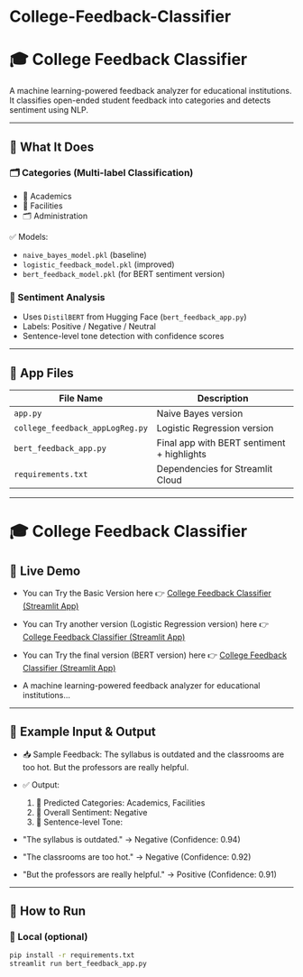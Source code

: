 # College-Feedback-Classifier
# 🎓 College Feedback Classifier

A machine learning-powered feedback analyzer for educational institutions. It classifies open-ended student feedback into categories and detects sentiment using NLP.

---

## 🧠 What It Does

### 🗂 Categories (Multi-label Classification)
- 📘 Academics
- 🏢 Facilities
- 🗂 Administration

✅ Models:
- `naive_bayes_model.pkl` (baseline)
- `logistic_feedback_model.pkl` (improved)
- `bert_feedback_model.pkl` (for BERT sentiment version)

### 💬 Sentiment Analysis
- Uses `DistilBERT` from Hugging Face (`bert_feedback_app.py`)
- Labels: Positive / Negative / Neutral
- Sentence-level tone detection with confidence scores

---

## 📄 App Files

| File Name                         | Description                                |
|----------------------------------|--------------------------------------------|
| `app.py`                         | Naive Bayes version                        |
| `college_feedback_appLogReg.py`  | Logistic Regression version                |
| `bert_feedback_app.py`           | Final app with BERT sentiment + highlights |
| `requirements.txt`               | Dependencies for Streamlit Cloud           |

---

# 🎓 College Feedback Classifier

## 🔗 Live Demo
- You can Try the Basic Version here 👉 [College Feedback Classifier (Streamlit App)](https://college-feedback-classifier-naive-bayes.streamlit.app/)
- You can Try another version (Logistic Regression version) here 👉 [College Feedback Classifier (Streamlit App)](https://college-feedback-classifier-logistic-regression.streamlit.app/)
- You can Try the final version (BERT version) here 👉 [College Feedback Classifier (Streamlit App)](https://college-feedback-classifier-bert.streamlit.app/)

- A machine learning-powered feedback analyzer for educational institutions...

---

## 💬 Example Input & Output

- 📥 Sample Feedback:
The syllabus is outdated and the classrooms are too hot. But the professors are really helpful.

- ✅ Output:
   1) 📂 Predicted Categories: Academics, Facilities
    2) 💬 Overall Sentiment: Negative
     3) 🧠 Sentence-level Tone:

- "The syllabus is outdated." → Negative (Confidence: 0.94)
- "The classrooms are too hot." → Negative (Confidence: 0.92)
- "But the professors are really helpful." → Positive (Confidence: 0.91)

---

## 🚀 How to Run

### 🔧 Local (optional)
```bash
pip install -r requirements.txt
streamlit run bert_feedback_app.py

